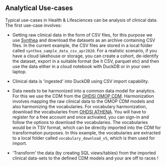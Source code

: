 ## Analytical Use-cases
Typical use-cases in Health & Lifesciences can be analysis of clinical data.  The first use-case involves:

* Getting raw clinical data in the form of CSV files, for this purpose we use [Synthea](https://synthetichealth.github.io/synthea/) and download the datasets as an archive containing CSV files. In the current example, the CSV files are stored in a local folder called `synthea_sample_data_csv_apr2020`. For a realistic scenario, if you have a cloud lakehouse or storage, you can create a cohort, de-identify the dataset, export in a suitable format (be it CSV, parquet etc) and then use the data either in a cloud notebook with DuckDB or in your own laptop. 

* Clinical data is 'ingested' into DuckDB using CSV import capability.

* Data needs to be harmonized into a common data model for analytics. For this we use the CDM from the [OHDSI OMOP CDM](https://ohdsi.github.io/CommonDataModel/#:~:text=The%20Observational%20Medical%20Outcomes%20Partnership%20%28OMOP%29%20Common%20Data,the%20OMOP%20CDM%20is%20the%20OHDSI%20standardized%20vocabularies). Harmonization involves mapping the raw clinical data to the OMOP CDM models and also harmonizing the vocabularies. For vocabulary harmonization, download the vocabularies from [OHDSI ATHENA](https://athena.ohdsi.org/). You will have to register for a free account and once activated, you can sign-in and follow the options to download the vocabularies. The vocabularies would be in TSV format, which can be directly imported into the CDM for transformation purposes. In this example, the vocabularies are extracted to a local folder called `vocabulary_download_v5`, which is then used for import.

* 'Transform' the data (by creating SQL views/tables) from the imported clinical data-sets to the defined CDM models and your are off to races !


